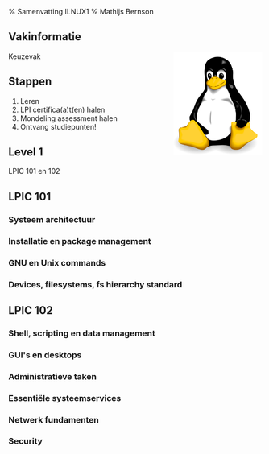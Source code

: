 % Samenvatting ILNUX1
% Mathijs Bernson

## Vakinformatie

<img src="Tux.svg" alt="Tux" style="width: 35%; float: right; border: 0;" />

Keuzevak

## Stappen

1. Leren
2. LPI certifica(a)t(en) halen
3. Mondeling assessment halen
4. Ontvang studiepunten!

## Level 1

LPIC 101 en 102

## LPIC 101

### Systeem architectuur

### Installatie en package management

### GNU en Unix commands

### Devices, filesystems, fs hierarchy standard

## LPIC 102

### Shell, scripting en data management

### GUI's en desktops

### Administratieve taken

### Essentiële systeemservices

### Netwerk fundamenten

### Security

